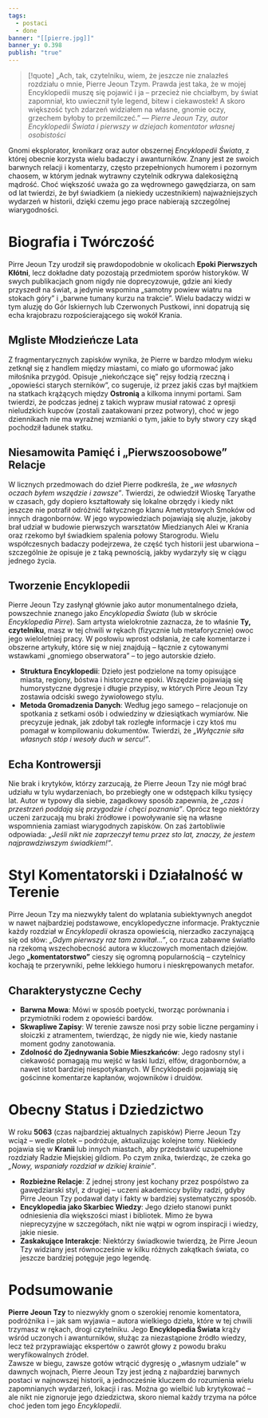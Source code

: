 ```yaml
---
tags:
  - postaci
  - done
banner: "[[pierre.jpg]]"
banner_y: 0.398
publish: "true"
---
```

>[!quote] „Ach, tak, czytelniku, wiem, że jeszcze nie znalazłeś rozdziału o mnie, Pierre Jeoun Tzym. Prawda jest taka, że w mojej Encyklopedii muszę się pojawić i ja – przecież nie chciałbym, by świat zapomniał, kto uwiecznił tyle legend, bitew i ciekawostek! A skoro większość tych zdarzeń widziałem na własne, gnomie oczy, grzechem byłoby to przemilczeć.”
>— _Pierre Jeoun Tzy, autor Encyklopedii Świata i pierwszy w dziejach komentator własnej osobistości_

Gnomi eksplorator, kronikarz oraz autor obszernej _Encyklopedii Świata_, z której obecnie korzysta wielu badaczy i awanturników. Znany jest ze swoich barwnych relacji i komentarzy, często przepełnionych humorem i pozornym chaosem, w którym jednak wytrawny czytelnik odkrywa dalekosiężną mądrość. Choć większość uważa go za wędrownego gawędziarza, on sam od lat twierdzi, że był świadkiem (a niekiedy uczestnikiem) najważniejszych wydarzeń w historii, dzięki czemu jego prace nabierają szczególnej wiarygodności.
# Biografia i Twórczość
Pirre Jeoun Tzy urodził się prawdopodobnie w okolicach **Epoki Pierwszych Kłótni**, lecz dokładne daty pozostają przedmiotem sporów historyków. W swych publikacjach gnom nigdy nie doprecyzowuje, gdzie ani kiedy przyszedł na świat, a jedynie wspomina „samotny powiew wiatru na stokach góry” i „barwne tumany kurzu na trakcie”. Wielu badaczy widzi w tym aluzję do Gór Iskiernych lub Czerwonych Pustkowi, inni dopatrują się echa krajobrazu rozpościerającego się wokół Krania.
## Mgliste Młodzieńcze Lata
Z fragmentarycznych zapisków wynika, że Pierre w bardzo młodym wieku zetknął się z handlem między miastami, co miało go uformować jako miłośnika przygód. Opisuje „niekończące się” rejsy łodzią rzeczną i „opowieści starych sterników”, co sugeruje, iż przez jakiś czas był majtkiem na statkach krążących między **Ostronią** a kilkoma innymi portami. Sam twierdzi, że podczas jednej z takich wypraw musiał ratować z opresji nieludzkich kupców (zostali zaatakowani przez potwory), choć w jego dziennikach nie ma wyraźnej wzmianki o tym, jakie to były stwory czy skąd pochodził ładunek statku.
## Niesamowita Pamięć i „Pierwszoosobowe” Relacje
W licznych przedmowach do dzieł Pierre podkreśla, że _„we własnych oczach byłem wszędzie i zawsze”_. Twierdzi, że odwiedził Wioskę Taryathe w czasach, gdy dopiero kształtowały się lokalne obrzędy i kiedy nikt jeszcze nie potrafił odróżnić faktycznego klanu Ametystowych Smoków od innych dragonbornów. W jego wypowiedziach pojawiają się aluzje, jakoby brał udział w budowie pierwszych warsztatów Miedzianych Alei w Krania oraz rzekomo był świadkiem spalenia połowy Starogrodu. Wielu współczesnych badaczy podejrzewa, że część tych historii jest ubarwiona – szczególnie że opisuje je z taką pewnością, jakby wydarzyły się w ciągu jednego życia.
## Tworzenie Encyklopedii
Pierre Jeoun Tzy zasłynął głównie jako autor monumentalnego dzieła, powszechnie znanego jako _Encyklopedia Świata_ (lub w skrócie _Encyklopedia Pirre_). Sam artysta wielokrotnie zaznacza, że to właśnie **Ty, czytelniku**, masz w tej chwili w rękach (fizycznie lub metaforycznie) owoc jego wieloletniej pracy. W posłowiu wprost odsłania, że całe komentarze i obszerne artykuły, które się w niej znajdują – łącznie z cytowanymi wstawkami „gnomiego obserwatora” – to jego autorskie dzieło.
- **Struktura Encyklopedii**: Dzieło jest podzielone na tomy opisujące miasta, regiony, bóstwa i historyczne epoki. Wszędzie pojawiają się humorystyczne dygresje i długie przypisy, w których Pirre Jeoun Tzy zostawia odciski swego żywiołowego stylu.
- **Metoda Gromadzenia Danych**: Według jego samego – relacjonuje on spotkania z setkami osób i odwiedziny w dziesiątkach wymiarów. Nie precyzuje jednak, jak zdobył tak rozległe informacje i czy ktoś mu pomagał w kompilowaniu dokumentów. Twierdzi, że _„Wyłącznie siła własnych stóp i wesoły duch w sercu!”_.
## Echa Kontrowersji
Nie brak i krytyków, którzy zarzucają, że Pierre Jeoun Tzy nie mógł brać udziału w tylu wydarzeniach, bo przebiegły one w odstępach kilku tysięcy lat. Autor w typowy dla siebie, zagadkowy sposób zapewnia, że _„czas i przestrzeń poddają się przygodzie i chęci poznania”_. Oprócz tego niektórzy uczeni zarzucają mu braki źródłowe i powoływanie się na własne wspomnienia zamiast wiarygodnych zapisków. On zaś żartobliwie odpowiada: _„Jeśli nikt nie zaprzeczył temu przez sto lat, znaczy, że jestem najprawdziwszym świadkiem!”_.
# Styl Komentatorski i Działalność w Terenie
Pirre Jeoun Tzy ma niezwykły talent do wplatania subiektywnych anegdot w nawet najbardziej podstawowe, encyklopedyczne informacje. Praktycznie każdy rozdział w _Encyklopedii_ okrasza opowieścią, nierzadko zaczynającą się od słów: _„Gdym pierwszy raz tam zawitał…”_, co rzuca zabawne światło na rzekomą wszechobecność autora w kluczowych momentach dziejów. Jego **„komentatorstwo”** cieszy się ogromną popularnością – czytelnicy kochają te przerywniki, pełne lekkiego humoru i nieskrępowanych metafor.
## Charakterystyczne Cechy
- **Barwna Mowa**: Mówi w sposób poetycki, tworząc porównania i przymiotniki rodem z opowieści bardów.
- **Skwapliwe Zapisy**: W terenie zawsze nosi przy sobie liczne pergaminy i słoiczki z atramentem, twierdząc, że nigdy nie wie, kiedy nastanie moment godny zanotowania.
- **Zdolność do Zjednywania Sobie Mieszkańców**: Jego radosny styl i ciekawość pomagają mu wejść w łaski ludzi, elfów, dragonbornów, a nawet istot bardziej niespotykanych. W Encyklopedii pojawiają się gościnne komentarze kapłanów, wojowników i druidów.
# Obecny Status i Dziedzictwo
W roku **5063** (czas najbardziej aktualnych zapisków) Pierre Jeoun Tzy wciąż – wedle plotek – podróżuje, aktualizując kolejne tomy. Niekiedy pojawia się w **Kranii** lub innych miastach, aby przedstawić uzupełnione rozdziały Radzie Miejskiej gildiom. Po czym znika, twierdząc, że czeka go _„Nowy, wspaniały rozdział w dzikiej krainie”_.
- **Rozbieżne Relacje**: Z jednej strony jest kochany przez pospólstwo za gawędziarski styl, z drugiej – uczeni akademiccy byliby radzi, gdyby Pirre Jeoun Tzy podawał daty i fakty w bardziej systematyczny sposób.
- **Encyklopedia jako Skarbiec Wiedzy**: Jego dzieło stanowi punkt odniesienia dla większości miast i bibliotek. Mimo że bywa nieprecyzyjne w szczegółach, nikt nie wątpi w ogrom inspiracji i wiedzy, jakie niesie.
- **Zaskakujące Interakcje**: Niektórzy świadkowie twierdzą, że Pirre Jeoun Tzy widziany jest równocześnie w kilku różnych zakątkach świata, co jeszcze bardziej potęguje jego legendę.
# Podsumowanie
**Pierre Jeoun Tzy** to niezwykły gnom o szerokiej renomie komentatora, podróżnika i – jak sam wyjawia – autora wielkiego dzieła, które w tej chwili trzymasz w rękach, drogi czytelniku. Jego **Encyklopedia Świata** krąży wśród uczonych i awanturników, służąc za niezastąpione źródło wiedzy, lecz też przyprawiając ekspertów o zawrót głowy z powodu braku weryfikowalnych źródeł.  
Zawsze w biegu, zawsze gotów wtrącić dygresję o „własnym udziale” w dawnych wojnach, Pierre Jeoun Tzy jest jedną z najbardziej barwnych postaci w najnowszej historii, a jednocześnie kluczem do rozumienia wielu zapomnianych wydarzeń, lokacji i ras. Można go wielbić lub krytykować – ale nikt nie zignoruje jego dziedzictwa, skoro niemal każdy trzyma na półce choć jeden tom jego _Encyklopedii_.